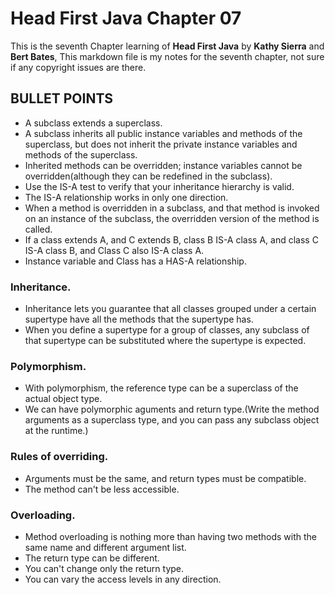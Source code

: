 Head First Java Chapter 07
=
This is the seventh Chapter learning of **Head First Java** by **Kathy Sierra** and **Bert Bates**, 
This markdown file is my notes for the seventh chapter, not sure if any copyright issues are there.

BULLET POINTS
-
* A subclass extends a superclass.
* A subclass inherits all public instance variables and methods of the superclass, but does not inherit the private instance variables and methods of the superclass.
* Inherited methods can be overridden; instance variables cannot be overridden(although they can be redefined in the subclass).
* Use the IS-A test to verify that your inheritance hierarchy is valid.
* The IS-A relationship works in only one direction.
* When a method is overridden in a subclass, and that method is invoked on an instance of the subclass, the overridden version of the method is called.
* If a class extends A, and C extends B, class B IS-A class A, and class C IS-A class B, and Class C also IS-A class A.
* Instance variable and Class has a HAS-A relationship.

### Inheritance.
* Inheritance lets you guarantee that all classes grouped under a certain supertype have all the methods that the supertype has.
* When you define a supertype for a group of classes, any subclass of that supertype can be substituted where the supertype is expected.  

### Polymorphism.
* With polymorphism, the reference type can be a superclass of the actual object type.
* We can have polymorphic aguments and return type.(Write the method arguments as a superclass type, and you can pass any subclass object at the runtime.)

### Rules of overriding.
* Arguments must be the same, and return types must be compatible.
* The method can't be less accessible.

### Overloading.
* Method overloading is nothing more than having two methods with the same name and different argument list.
 * The return type can be different.
 * You can't change only the return type.
 * You can vary the access levels in any direction.
